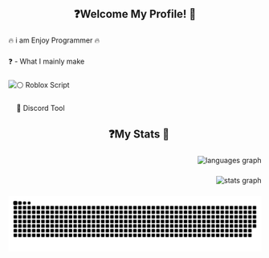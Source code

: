 <h2 align="center">❓️Welcome My Profile! 📝</h2>

###

<p align="left">🔥 i am Enjoy Programmer 🔥</p>

###

<p align="left">❓️ - What I mainly make</p>

###

<img align="left" height="200" src="https://encrypted-tbn0.gstatic.com/images?q=tbn:ANd9GcQlVutPKHg1uDC7N2zQDzzw4831nNSLFoMrhg&s"  />

###

<p align="left">⚪️ Roblox Script</p>

###

<p align="left">🔵 Discord Tool</p>

###

<h2 align="center">❓️My Stats 💫</h2>

###

<div align="right">
  <img src="https://github-readme-stats.vercel.app/api/top-langs?username=Rain436&locale=en&hide_title=false&layout=compact&card_width=320&langs_count=5&theme=dracula&hide_border=false&order=2" height="100" alt="languages graph"  />
</div>

###

<div align="right">
  <img src="https://github-readme-stats.vercel.app/api?username=Rain436&hide_title=false&hide_rank=false&show_icons=true&include_all_commits=true&count_private=true&disable_animations=false&theme=dracula&locale=en&hide_border=false&order=1" height="150" alt="stats graph"  />
</div>

###

<img src="https://raw.githubusercontent.com/Rain436/Rain436/output/snake.svg" alt="Snake animation" />

###
